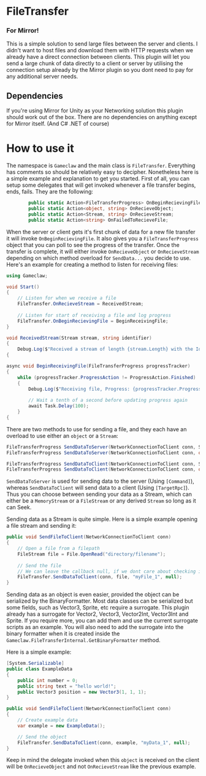 # FileTransfer
### For Mirror!
This is a simple solution to send large files between the server and clients. I didn't want to host files and download them with HTTP requests when we already have a direct connection between clients. This plugin will let you send a large chunk of data directly to a client or server by utilising the connection setup already by the Mirror plugin so you dont need to pay for any additional server needs.
 
## Dependencies
If you're using Mirror for Unity as your Networking solution this plugin should work out of the box. There are no dependencies on anything except for Mirror itself. (And C# .NET of course)

# How to use it
The namespace is `Gameclaw` and the main class is `FileTransfer`. Everything has comments so should be relatively easy to decipher. Nonetheless here is a simple example and explanation to get you started. First of all, you can setup some delegates that will get invoked whenever a file transfer begins, ends, fails. They are the following:
```csharp
        public static Action<FileTransferProgress> OnBeginRecievingFile;
        public static Action<object, string> OnRecieveObject;
        public static Action<Stream, string> OnRecieveStream;
        public static Action<string> OnFailedToRecieveFile;
```
When the server or client gets it's first chunk of data for a new file transfer it will invoke `OnBeginRecievingFile`. It also gives you a `FileTransferProgress` object that you can poll to see the progress of the transfer.
Once the transfer is complete, it will either invoke `OnRecieveObject` or `OnRecieveStream` depending on which method overload for `SendData...` you decide to use.
Here's an example for creating a method to listen for receiving files:
```csharp
using Gameclaw;

void Start()
{
    // Listen for when we receive a file
    FileTransfer.OnRecieveStream = ReceivedStream;
    
    // Listen for start of receiving a file and log progress
    FileTransfer.OnBeginRecievingFile = BeginReceivingFile;
}

void ReceivedStream(Stream stream, string identifier)
{
    Debug.Log($"Received a stream of length {stream.Length} with the Id {identifier}");
{

async void BeginReceivingFile(FileTransferProgress progressTracker)
{
    while (progressTracker.ProgressAction != ProgressAction.Finished)
    {
        Debug.Log($"Receiving file, Progress: {progressTracker.Progress}");
        
        // Wait a tenth of a second before updating progress again
        await Task.Delay(100);
    }
{
```

There are two methods to use for sending a file, and they each have an overload to use either an `object` or a `Stream`:
```csharp
FileTransferProgress SendDataToServer(NetworkConnectionToClient conn, Stream data, string identifier, Action<Result> result)
FileTransferProgress SendDataToServer(NetworkConnectionToClient conn, object data, string identifier, Action<Result> result)

FileTransferProgress SendDataToClient(NetworkConnectionToClient conn, Stream data, string identifier, Action<Result> result)
FileTransferProgress SendDataToClient(NetworkConnectionToClient conn, object data, string identifier, Action<Result> result)
```
`SendDataToServer` is used for sending data to the server (Using `[Command]`), whereas `SendDataToClient` will send data to a client (Using `[TargetRpc]`). Thus you can choose between sending your data as a Stream, which can either be a `MemoryStream` or a `FileStream` or any derived `Stream` so long as it can Seek.

Sending data as a Stream is quite simple. Here is a simple example opening a file stream and sending it:
```csharp
public void SendFileToClient(NetworkConnectionToClient conn)
{
    // Open a file from a filepath
    FileStream file = File.OpenRead("directory/filename");
    
    // Send the file 
    // We can leave the callback null, if we dont care about checking if it sent successfully
    FileTransfer.SendDataToClient(conn, file, "myFile_1", null);
}
```
Sending data as an object is even easier, provided the object can be serialized by the BinaryFormatter. Most data classes can be serialized but some fields, such as Vector3, Sprite, etc require a surrogate. This plugin already has a surrogate for Vector2, Vector3, Vector2Int, Vector3Int and Sprite. If you require more, you can add them and use the current surrogate scripts as an example. You will also need to add the surrogate into the binary formatter when it is created inside the `Gameclaw.FileTransferInternal.GetBinaryFormatter` method.

Here is a simple example:
```csharp
[System.Serializable]
public class ExampleData
{
    public int number = 0;
    public string text = "hello world!";
    public Vector3 position = new Vector3(1, 1, 1);
}

public void SendFileToClient(NetworkConnectionToClient conn)
{
    // Create example data
    var example = new ExampleData();

    // Send the object 
    FileTransfer.SendDataToClient(conn, example, "myData_1", null);
}
```
Keep in mind the delegate invoked when this `object` is received on the client will be `OnRecieveObject` and not `OnRecieveStream` like the previous example.
